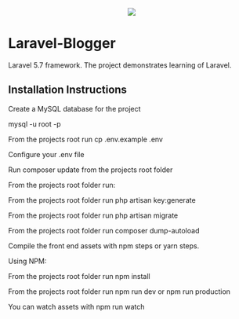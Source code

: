 <p align="center"><img src="https://laravel.com/assets/img/components/logo-laravel.svg"></p>

# Laravel-Blogger
Laravel 5.7 framework. The project demonstrates learning of Laravel.

## Installation Instructions
Create a MySQL database for the project

mysql -u root -p

From the projects root run cp .env.example .env

Configure your .env file

Run composer update from the projects root folder

From the projects root folder run:

From the projects root folder run php artisan key:generate

From the projects root folder run php artisan migrate

From the projects root folder run composer dump-autoload

Compile the front end assets with npm steps or yarn steps.

Using NPM:

From the projects root folder run npm install

From the projects root folder run npm run dev or npm run production

You can watch assets with npm run watch
